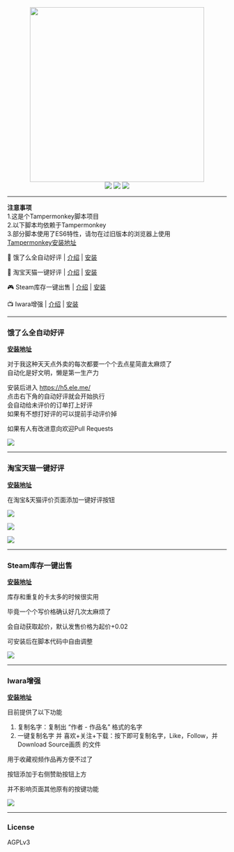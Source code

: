 <div align="center">
    <img src="https://github.com/nekozero/neko0-web-tools/raw/master/img/logo.png" width="400"">
    <br>
    <img src="https://img.shields.io/badge/not-a%20bug-brightgreen.svg"> 
    <img src="https://img.shields.io/badge/it's-a%20feature-brightgreen.svg"> 
    <img src="https://img.shields.io/badge/%F0%9F%90%BE-Neko-ff69b4.svg">
</div>

----

**注意事项**  
1.这是个Tampermonkey脚本项目  
2.以下脚本均依赖于Tampermonkey  
3.部分脚本使用了ES6特性，请勿在过旧版本的浏览器上使用  
[Tampermonkey安装地址](https://chrome.google.com/webstore/detail/tampermonkey/dhdgffkkebhmkfjojejmpbldmpobfkfo)  

🍔 饿了么全自动好评 | [介绍](#饿了么全自动好评) | [安装](https://greasyfork.org/zh-CN/scripts/369326)

🛒 淘宝天猫一键好评 | [介绍](#淘宝天猫一键好评) | [安装](https://greasyfork.org/zh-CN/scripts/14744)

🎮 Steam库存一键出售 | [介绍](#Steam库存一键出售) | [安装](https://greasyfork.org/zh-CN/scripts/35770)

📺 Iwara增强 | [介绍](#Iwara增强) | [安装](https://greasyfork.org/zh-CN/scripts/382345)

----

### 饿了么全自动好评

**[安装地址](https://greasyfork.org/zh-CN/scripts/36932684)**

对于我这种天天点外卖的每次都要一个个去点星简直太麻烦了  
自动化是好文明，懒是第一生产力

安装后进入 https://h5.ele.me/  
点击右下角的自动好评就会开始执行  
会自动给未评价的订单打上好评  
如果有不想打好评的可以提前手动评价掉  

如果有人有改进意向欢迎Pull Requests

![](https://raw.githubusercontent.com/nekozero/neko0-web-tools/master/img/eleme.gif)

----

### 淘宝天猫一键好评

**[安装地址](https://greasyfork.org/zh-CN/scripts/14744)**

在淘宝&天猫评价页面添加一键好评按钮

![](https://greasyfork.org/system/screenshots/screenshots/000/002/776/original/1.png)

![](https://greasyfork.org/system/screenshots/screenshots/000/002/777/original/2.png)

![](https://greasyfork.org/system/screenshots/screenshots/000/002/778/original/3.png)

----

### Steam库存一键出售

**[安装地址](https://greasyfork.org/zh-CN/scripts/35770)**

库存和重复的卡太多的时候很实用

毕竟一个个写价格确认好几次太麻烦了

会自动获取起价，默认发售价格为起价+0.02

可安装后在脚本代码中自由调整

![](https://raw.githubusercontent.com/nekozero/neko0-web-tools/master/img/steam.png)

----

### Iwara增强

**[安装地址](https://greasyfork.org/zh-CN/scripts/382345)**

目前提供了以下功能
1. 复制名字：复制出 “作者 - 作品名” 格式的名字
2. 一键复制名字 并 喜欢+关注+下载：按下即可复制名字，Like，Follow，并Download Source画质 的文件

用于收藏视频作品再方便不过了

按钮添加于右侧赞助按钮上方

并不影响页面其他原有的按键功能

![](https://raw.githubusercontent.com/nekozero/neko0-web-tools/master/img/iwara.png)

----

### License

AGPLv3
